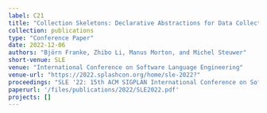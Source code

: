 ```yaml
---
label: C21
title: "Collection Skeletons: Declarative Abstractions for Data Collections"
collection: publications
type: "Conference Paper"
date: 2022-12-06
authors: "Björn Franke, Zhibo Li, Manus Morton, and Michel Steuwer"
short-venue: SLE
venue: "International Conference on Software Language Engineering"
venue-url: "https://2022.splashcon.org/home/sle-2022?"
proceedings: "SLE '22: 15th ACM SIGPLAN International Conference on Software Language Engineering, Auckland, New Zealand, December 6 - 7, 2022"
paperurl: '/files/publications/2022/SLE2022.pdf'
projects: []
---
```

